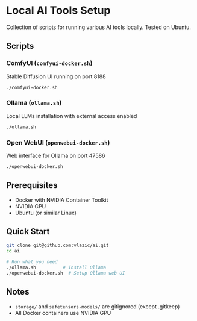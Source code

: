 # Local AI Tools Setup

Collection of scripts for running various AI tools locally. Tested on Ubuntu.

## Scripts

### ComfyUI (`comfyui-docker.sh`)
Stable Diffusion UI running on port 8188
```bash
./comfyui-docker.sh
```

### Ollama (`ollama.sh`)
Local LLMs installation with external access enabled
```bash
./ollama.sh
```

### Open WebUI (`openwebui-docker.sh`)
Web interface for Ollama on port 47586
```bash
./openwebui-docker.sh
```

## Prerequisites

- Docker with NVIDIA Container Toolkit
- NVIDIA GPU
- Ubuntu (or similar Linux)

## Quick Start

```bash
git clone git@github.com:vlazic/ai.git
cd ai

# Run what you need
./ollama.sh          # Install Ollama
./openwebui-docker.sh  # Setup Ollama web UI
```

## Notes
- `storage/` and `safetensors-models/` are gitignored (except .gitkeep)
- All Docker containers use NVIDIA GPU

